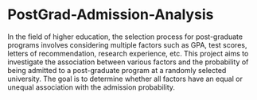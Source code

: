 # PostGrad-Admission-Analysis
In the field of higher education, the selection process for post-graduate programs involves considering multiple factors such as GPA, test scores, letters of recommendation, research experience, etc. This project aims to investigate the association between various factors and the probability of being admitted to a post-graduate program at a randomly selected university. The goal is to determine whether all factors have an equal or unequal association with the admission probability.
